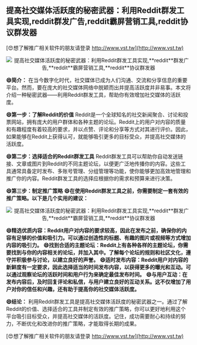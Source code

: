 ## **提高社交媒体活跃度的秘密武器：利用Reddit群发工具实现,**reddit**群发广告,**reddit**霸屏营销工具,**reddit**协议群发器**

[😍想了解推广相关软件的朋友请登录 http://www.vst.tw](http://www.vst.tw)

 <center><img src="https://vst.tw/MP4/tuiguang/png/1.png" alt="提高社交媒体活跃度的秘密武器：利用Reddit群发工具实现,**reddit**群发广告,**reddit**霸屏营销工具,**reddit**协议群发器"></center>

**😄简介：**
在当今数字化时代，社交媒体已成为人们沟通、交流和分享信息的重要平台。然而，要在庞大的社交媒体网络中脱颖而出并提高活跃度并非易事。本文将介绍一种秘密武器——利用Reddit群发工具，帮助你有效增加社交媒体的活跃度。

**😄第一步：了解Reddit的价值**
Reddit是一个全球知名的社交新闻聚合、讨论和投票网站，拥有庞大的用户群体和各种主题的论坛。Reddit上的用户对内容的质量和有趣程度有着较高的要求，并以点赞、评论和分享等方式对其进行评价。因此，如果能够在Reddit上获得认可，就能够吸引更多的目标受众，并提高社交媒体的活跃度。

**😄第二步：选择适合的Reddit群发工具**
Reddit群发工具可以帮助你自动发送链接、文章或图片到Reddit的不同主题论坛，以便更广泛地传播你的内容。这些工具通常具备定时发布、多账号管理、分组管理等功能，使你能够更加高效地管理和推广你的内容。Reddit群发工具的选择应根据你的需求和预算来进行决策。

**😄第三步：制定推广策略**
**😄在使用Reddit群发工具之前，你需要制定一套有效的推广策略。以下是几个实用的建议：**

 <center><img src="https://vst.tw/MP4/tuiguang/png/2.png" alt="提高社交媒体活跃度的秘密武器：利用Reddit群发工具实现,**reddit**群发广告,**reddit**霸屏营销工具,**reddit**协议群发器"></center>

**😄精选优质内容：Reddit用户对内容的要求较高，因此在发布之前，确保你的内容有足够的价值和吸引力。可以通过创造性的标题、有趣的图片或视频等方式增加内容的吸引力。**
**😄找到合适的主题论坛：Reddit上有各种各样的主题论坛，你需要找到与你的内容相关的论坛，并加入其中。了解每个论坛的规则和社区文化，遵守并积极参与讨论，以建立良好的声誉。**
**😄适时发布内容：Reddit用户对内容的新鲜度有一定要求，因此选择适当的时间发布内容，以获得更多的曝光和互动。可以通过观察论坛的活跃时间和用户行为来确定最佳发布时间。**
**😄与用户互动：在发布内容后，及时回复评论和私信，与用户建立良好的互动关系。这不仅增加了用户对你的信任和兴趣，还有助于提高你的社交媒体活跃度。**

**😄结论：**
利用Reddit群发工具是提高社交媒体活跃度的秘密武器之一。通过了解Reddit的价值、选择适合的工具并制定有效的推广策略，你可以更好地利用这个平台吸引目标受众，并提高社交媒体的活跃度。记住，成功需要耐心和持续的努力，不断优化和改进你的推广策略，才能取得长期的成果。

[😍想了解推广相关软件的朋友请登录 http://www.vst.tw](http://www.vst.tw)



